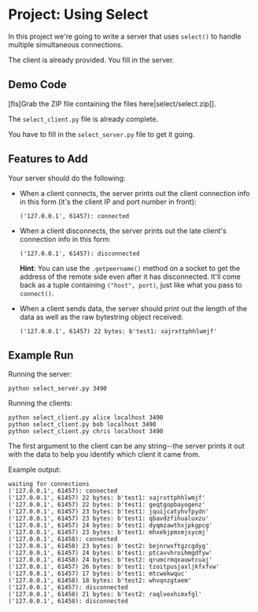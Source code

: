 # Project: Using Select

In this project we're going to write a server that uses `select()` to
handle multiple simultaneous connections.

The client is already provided. You fill in the server.

## Demo Code

[fls[Grab the ZIP file containing the files here|select/select.zip]].

The `select_client.py` file is already complete.

You have to fill in the `select_server.py` file to get it going.

## Features to Add

Your server should do the following:

* When a client connects, the server prints out the client connection
  info in this form (it's the client IP and port number in front):

  ``` {.default}
  ('127.0.0.1', 61457): connected
  ```

* When a client disconnects, the server prints out the late client's
  connection info in this form:

  ``` {.default}
  ('127.0.0.1', 61457): disconnected
  ```

  **Hint**: You can use the `.getpeername()` method on a socket to get
  the address of the remote side even after it has disconnected. It'll
  come back as a tuple containing `("host", port)`, just like what you
  pass to `connect()`.

* When a client sends data, the server should print out the length of
  the data as well as the raw bytestring object received:

  ``` {.default}
  ('127.0.0.1', 61457) 22 bytes: b'test1: xajrxttphhlwmjf'
  ```

## Example Run

Running the server:

``` {.sh}
python select_server.py 3490
```

Running the clients:

``` {.sh}
python select_client.py alice localhost 3490
python select_client.py bob localhost 3490
python select_client.py chris localhost 3490
```

The first argument to the client can be any string--the server prints it
out with the data to help you identify which client it came from.

Example output:

``` {.default}
waiting for connections
('127.0.0.1', 61457): connected
('127.0.0.1', 61457) 22 bytes: b'test1: xajrxttphhlwmjf'
('127.0.0.1', 61457) 22 bytes: b'test1: geqtgopbayogenz'
('127.0.0.1', 61457) 23 bytes: b'test1: jquijcatyhvfpydn'
('127.0.0.1', 61457) 23 bytes: b'test1: qbavdzfihualuxzu'
('127.0.0.1', 61457) 24 bytes: b'test1: dyqmzawthxjpkgpcg'
('127.0.0.1', 61457) 23 bytes: b'test1: mhxebjpmsmjsycmj'
('127.0.0.1', 61458): connected
('127.0.0.1', 61458) 23 bytes: b'test2: bejnrwxftgzcgdyg'
('127.0.0.1', 61457) 24 bytes: b'test1: ptcavvhroihmgdfyw'
('127.0.0.1', 61458) 24 bytes: b'test2: qrumcrmqxauwtcuaj'
('127.0.0.1', 61457) 26 bytes: b'test1: tzoitpusjaxljkfxfvw'
('127.0.0.1', 61457) 17 bytes: b'test1: mtcwokwquc'
('127.0.0.1', 61458) 18 bytes: b'test2: whvqnzgtaem'
('127.0.0.1', 61457): disconnected
('127.0.0.1', 61458) 21 bytes: b'test2: raqlvexhimxfgl'
('127.0.0.1', 61458): disconnected
```

<!-- Rubric:

5
Server prints proper client connection message

5
Server prints proper client disconnection message

5
Server prints proper client data received message

5
Server uses select() to wait for incoming connections

5
Server uses select() to wait for incoming client data

-->
